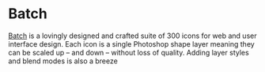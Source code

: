 Batch
=====

<a href="http://adamwhitcroft.com/batch">Batch</a> is a lovingly designed and crafted suite of 300 icons for web and user interface design. Each icon is a single Photoshop shape layer meaning they can be scaled up – and down – without loss of quality. Adding layer styles and blend modes is also a breeze